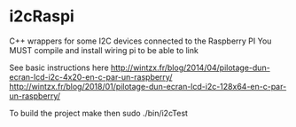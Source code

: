 i2cRaspi
===========

C++ wrappers for some I2C devices connected to the Raspberry PI
You MUST compile and install wiring pi to be able to link

See basic instructions here
http://wintzx.fr/blog/2014/04/pilotage-dun-ecran-lcd-i2c-4x20-en-c-par-un-raspberry/
http://wintzx.fr/blog/2018/01/pilotage-dun-ecran-lcd-i2c-128x64-en-c-par-un-raspberry/

To build the project
make
then sudo ./bin/i2cTest

